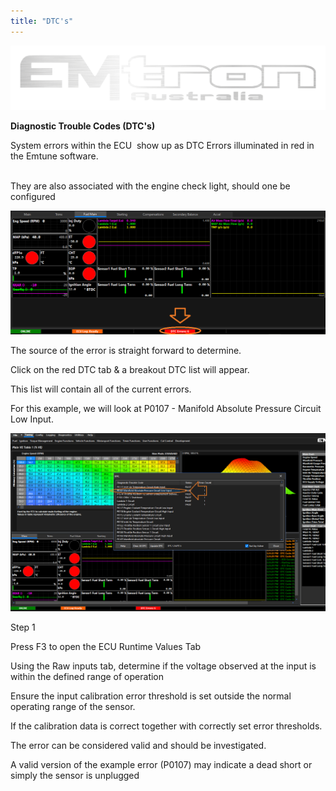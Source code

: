 ```yaml
---
title: "DTC's"
---
```


![Image](</img/NewItem989.png>)

**Diagnostic Trouble Codes (DTC's)**

System errors within the ECU&nbsp; show up as DTC Errors illuminated in red in the Emtune software.&nbsp; &nbsp; &nbsp; &nbsp; &nbsp; &nbsp; &nbsp; &nbsp; &nbsp; &nbsp; &nbsp; &nbsp; &nbsp; &nbsp; &nbsp; &nbsp; &nbsp; &nbsp; &nbsp; &nbsp; &nbsp; &nbsp; &nbsp; &nbsp; &nbsp; &nbsp; &nbsp; &nbsp; &nbsp; &nbsp; &nbsp; &nbsp; &nbsp; &nbsp; &nbsp; &nbsp; &nbsp; &nbsp; &nbsp; &nbsp; &nbsp; &nbsp; &nbsp; &nbsp; &nbsp; &nbsp; &nbsp; &nbsp; &nbsp; &nbsp; &nbsp; &nbsp; &nbsp;

They are also associated with the engine check light, should one be configured

![Image](</img/NewItem988.png>)

The source of the error is straight forward to determine.

Click on the red DTC tab \& a breakout DTC list will appear.&nbsp;

This list will contain all of the current errors.


For this example, we will look at P0107 - Manifold Absolute Pressure Circuit Low Input.

![Image](</img/NewItem987.png>)

Step 1&nbsp;

Press F3 to open the ECU Runtime Values Tab

Using the Raw inputs tab, determine if the voltage observed at the input is within the defined range of operation

Ensure the input calibration error threshold is set outside the normal operating range of the sensor.

If the calibration data is correct together with correctly set error thresholds.

The error can be considered valid and should be investigated.

A valid version of the example error (P0107) may indicate a dead short or simply the sensor is unplugged















